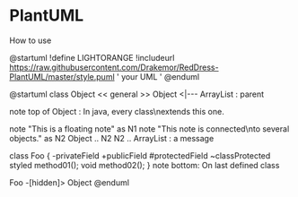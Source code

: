 # PlantUML

How to use

@startuml
!define LIGHTORANGE
!includeurl https://raw.githubusercontent.com/Drakemor/RedDress-PlantUML/master/style.puml
' your UML '
@enduml


@startuml
class Object << general >>
Object <|--- ArrayList : parent

note top of Object : In java, every class\nextends this one.

note "This is a floating note" as N1
note "This note is connected\nto several objects." as N2
Object .. N2
N2 .. ArrayList : a message

class Foo {
  -privateField
  +publicField
  #protectedField
  ~classProtected
  styled method01();
  void method02();
}
note bottom: On last defined class

Foo -[hidden]> Object
@enduml
